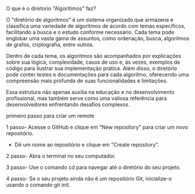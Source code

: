O que é o diretorio "Algoritimos" faz?

O "diretório de algoritmos" é um sistema organizado que armazena e classifica uma variedade de algoritmos de acordo com temas específicos, facilitando a busca e o estudo conforme necessário. Cada tema pode englobar uma vasta gama de assuntos, como ordenação, busca, algoritmos de grafos, criptografia, entre outros.

Dentro de cada tema, os algoritmos são acompanhados por explicações sobre sua lógica, complexidade, casos de uso e, às vezes, exemplos de código para ilustrar sua implementação prática. Além disso, o diretório pode conter testes e documentações para cada algoritmo, oferecendo uma compreensão mais profunda de suas funcionalidades e limitações. 

Essa estrutura não apenas auxilia na educação e no desenvolvimento profissional, mas também serve como uma valiosa referência para desenvolvedores enfrentando desafios complexos.

primeiro passo para criar um remote 

1 passo- Acesse o GitHub e clique em "New repository" para criar um novo repositório.
   - Dê um nome ao repositório e clique em "Create repository".


2 passo- Abra o terminal no seu computador.

3 passo- Use o comando cd para navegar até o diretório do seu projeto.

4 passo- Se o seu projeto ainda não é um repositório Git, inicialize-o usando o comando git init.
